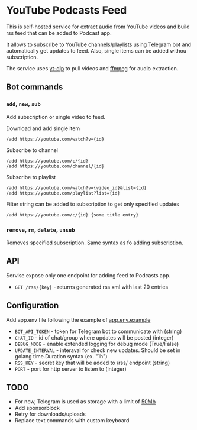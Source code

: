 # YouTube Podcasts Feed

This is self-hosted service for extract audio from YouTube videos and build rss feed that can be added to Podcast app.

It allows to subscribe to YouTube channels/playlists using Telegram bot and automatically get updates to feed.
Also, single items can be added withou subscription.

The service uses [yt-dlp](https://github.com/yt-dlp/yt-dlp) to pull videos and [ffmpeg](https://www.ffmpeg.org/) for audio extraction.

## Bot commands

### `add`, `new`, `sub`
Add subscription or single video to feed.

Download and add single item
```
/add https://youtube.com/watch?v={id}
```

Subscribe to channel
```
/add https://youtube.com/c/{id}
/add https://youtube.com/channel/{id}
```

Subscribe to playlist
```
/add https://youtube.com/watch?v={video_id}&list={id}
/add https://youtube.com/playlist?list={id}
```

Filter string can be added to subscription to get only specified updates
```
/add https://youtube.com/c/{id} {some title entry}
```

### `remove`, `rm`, `delete`, `unsub`
Removes specified subscription. Same syntax as fo adding subscription.

## API
Servise expose only one endpoint for adding feed to Podcasts app.

- `GET /rss/{key}` - returns generated rss xml with last 20 entries

## Configuration
Add app.env file following the example of [app.env.example](https://github.com/wckd1/tg-youtube-podcasts-bot/internal/blob/main/app.env.example)

- `BOT_API_TOKEN` - token for Telegram bot to communicate with (string)
- `CHAT_ID` - id of chat/group where updates will be posted (integer)
- `DEBUG_MODE` - enable extended logging for debug mode (True/False)
- `UPDATE_INTERVAL` - interaval for check new updates. Should be set in golang time.Duration syntax (ex. "1h")
- `RSS_KEY` - secret key that will be added to /rss/ endpoint (string)
- `PORT` - port for http server to listen to (integer)

## TODO
- For now, Telegram is used as storage with a limit of [50Mb](https://core.telegram.org/bots/api#sending-files)
- Add sponsorblock
- Retry for downloads/uploads
- Replace text commands with custom keyboard
